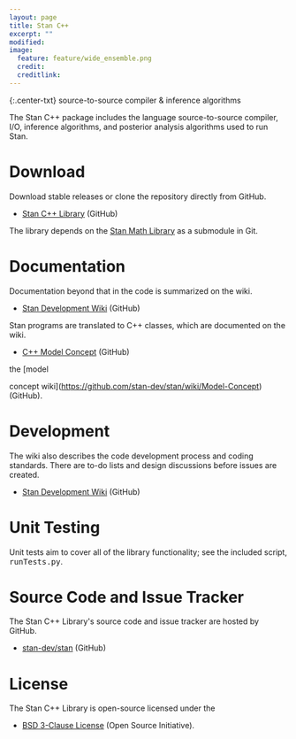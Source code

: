 ```yaml
---
layout: page
title: Stan C++
excerpt: ""
modified:
image:
  feature: feature/wide_ensemble.png
  credit:
  creditlink:
---
```


{:.center-txt}
source-to-source compiler &amp; inference algorithms

The Stan C++ package includes the language source-to-source compiler,
I/O, inference algorithms, and posterior analysis algorithms used to
run Stan.


# Download

Download stable releases or clone the repository directly from GitHub.

* <p>
  <a href="https://github.com/stan-dev/stan">Stan C++ Library</a>
  <span class="note">(GitHub)</span>
  </p>

The library depends on the [Stan Math Library](/math/) as a submodule
in Git.

# Documentation

Documentation beyond that in the code is summarized on the wiki.

* <p>
  <a href="https://github.com/stan-dev/stan/wiki">Stan Development Wiki</a>
  <span class="note">(GitHub)</span>
  </p>

Stan programs are translated to C++ classes, which are documented on
the wiki.

* <p>
  <a href="https://github.com/stan-dev/stan/wiki/Model-Concept">C++ Model
    Concept</a>
  <span class="note">(GitHub)</span>
  </p>



 the [model

concept wiki](https://github.com/stan-dev/stan/wiki/Model-Concept) <span
class="note">(GitHub)</span>.

# Development

The wiki also describes the code development process and coding
standards.  There are to-do lists and design discussions before issues
are created.

* <p>
  <a href="https://github.com/stan-dev/stan/wiki">Stan Development Wiki</a>
  <span class="note">(GitHub)</span>
  </p>


# Unit Testing

Unit tests aim to cover all of the library functionality; see the
included script, <tt>runTests.py</tt>.


# Source Code and Issue Tracker

The Stan C++ Library's source code and issue tracker are hosted by
GitHub.

* <p>
  <a href="https://github.com/stan-dev/stan">stan-dev/stan</a>
  <span class="note">(GitHub)</span>
  </p>


# License

The Stan C++ Library is open-source licensed under the 

* <p>
  <a href="https://opensource.org/licenses/BSD-3-Clause">BSD 3-Clause License</a>
  <span class="note">(Open Source Initiative)</span>.
  </p>